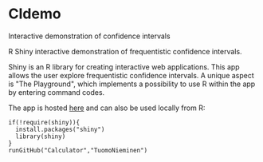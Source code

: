 # CIdemo
Interactive demonstration of confidence intervals

R Shiny interactive demonstration of frequentistic confidence intervals.

Shiny is an R library for creating interactive web applications. This  app allows the user explore frequentistic confidence intervals. 
A unique aspect is "The Playground", which implements a possibility to use R within the app by entering command codes.

The app is hosted [here](https://tuomonieminen.shinyapps.io/CLTdemo/) and can also be used locally from R:

```
if(!require(shiny)){
  install.packages("shiny")
  library(shiny)
}
runGitHub("Calculator","TuomoNieminen")
```
